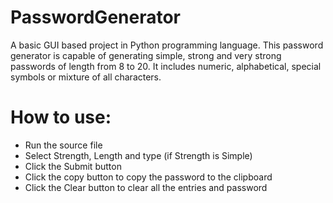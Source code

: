 # PasswordGenerator
A basic GUI based project in Python programming language. This password generator is capable of generating simple, strong and very strong passwords of length from 8 to 20. It includes numeric, alphabetical, special symbols or mixture of all characters.
# How to use:
- Run the source file
- Select Strength, Length and type (if Strength is Simple)
- Click the Submit button
- Click the copy button to copy the password to the clipboard
- Click the Clear button to clear all the entries and password

